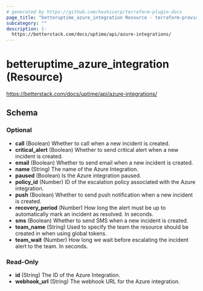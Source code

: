 ```yaml
---
# generated by https://github.com/hashicorp/terraform-plugin-docs
page_title: "betteruptime_azure_integration Resource - terraform-provider-better-uptime"
subcategory: ""
description: |-
  https://betterstack.com/docs/uptime/api/azure-integrations/
---
```


# betteruptime_azure_integration (Resource)

https://betterstack.com/docs/uptime/api/azure-integrations/



<!-- schema generated by tfplugindocs -->
## Schema

### Optional

- **call** (Boolean) Whether to call when a new incident is created.
- **critical_alert** (Boolean) Whether to send critical alert when a new incident is created.
- **email** (Boolean) Whether to send email when a new incident is created.
- **name** (String) The name of the Azure Integration.
- **paused** (Boolean) Is the Azure integration paused.
- **policy_id** (Number) ID of the escalation policy associated with the Azure integration.
- **push** (Boolean) Whether to send push notification when a new incident is created.
- **recovery_period** (Number) How long the alert must be up to automatically mark an incident as resolved. In seconds.
- **sms** (Boolean) Whether to send SMS when a new incident is created.
- **team_name** (String) Used to specify the team the resource should be created in when using global tokens.
- **team_wait** (Number) How long we wait before escalating the incident alert to the team. In seconds.

### Read-Only

- **id** (String) The ID of the Azure Integration.
- **webhook_url** (String) The webhook URL for the Azure integration.


